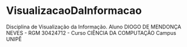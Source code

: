 # VisualizacaoDaInformacao
Disciplina de Visualização da Informação. Aluno DIOGO DE MENDONÇA NEVES - RGM 30424712 - Curso CIÊNCIA DA COMPUTAÇÃO Campus UNIPÊ
